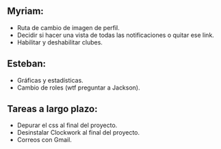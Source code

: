 ## Myriam:
  
- Ruta de cambio de imagen de perfil.
- Decidir si hacer una vista de todas las notificaciones o quitar ese link.
- Habilitar y deshabilitar clubes.

## Esteban:

- Gráficas y estadísticas.
- Cambio de roles (wtf preguntar a Jackson).

## Tareas a largo plazo:

- Depurar el css al final del proyecto.
- Desinstalar Clockwork al final del proyecto.
- Correos con Gmail.
